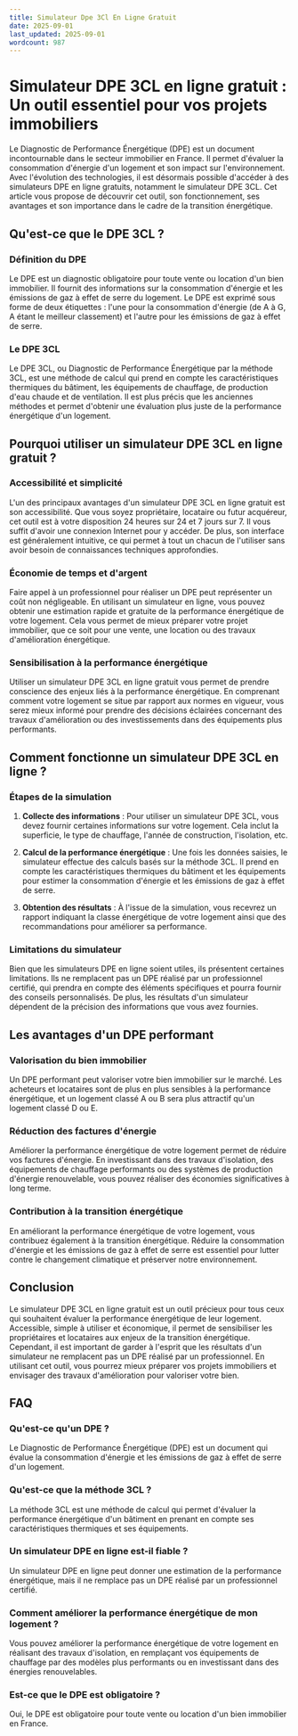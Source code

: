 ```yaml
---
title: Simulateur Dpe 3Cl En Ligne Gratuit
date: 2025-09-01
last_updated: 2025-09-01
wordcount: 987
---
```


# Simulateur DPE 3CL en ligne gratuit : Un outil essentiel pour vos projets immobiliers

Le Diagnostic de Performance Énergétique (DPE) est un document incontournable dans le secteur immobilier en France. Il permet d'évaluer la consommation d'énergie d'un logement et son impact sur l'environnement. Avec l'évolution des technologies, il est désormais possible d'accéder à des simulateurs DPE en ligne gratuits, notamment le simulateur DPE 3CL. Cet article vous propose de découvrir cet outil, son fonctionnement, ses avantages et son importance dans le cadre de la transition énergétique.

## Qu'est-ce que le DPE 3CL ?

### Définition du DPE

Le DPE est un diagnostic obligatoire pour toute vente ou location d'un bien immobilier. Il fournit des informations sur la consommation d'énergie et les émissions de gaz à effet de serre du logement. Le DPE est exprimé sous forme de deux étiquettes : l'une pour la consommation d'énergie (de A à G, A étant le meilleur classement) et l'autre pour les émissions de gaz à effet de serre.

### Le DPE 3CL

Le DPE 3CL, ou Diagnostic de Performance Énergétique par la méthode 3CL, est une méthode de calcul qui prend en compte les caractéristiques thermiques du bâtiment, les équipements de chauffage, de production d'eau chaude et de ventilation. Il est plus précis que les anciennes méthodes et permet d'obtenir une évaluation plus juste de la performance énergétique d'un logement.

## Pourquoi utiliser un simulateur DPE 3CL en ligne gratuit ?

### Accessibilité et simplicité

L'un des principaux avantages d'un simulateur DPE 3CL en ligne gratuit est son accessibilité. Que vous soyez propriétaire, locataire ou futur acquéreur, cet outil est à votre disposition 24 heures sur 24 et 7 jours sur 7. Il vous suffit d'avoir une connexion Internet pour y accéder. De plus, son interface est généralement intuitive, ce qui permet à tout un chacun de l'utiliser sans avoir besoin de connaissances techniques approfondies.

### Économie de temps et d'argent

Faire appel à un professionnel pour réaliser un DPE peut représenter un coût non négligeable. En utilisant un simulateur en ligne, vous pouvez obtenir une estimation rapide et gratuite de la performance énergétique de votre logement. Cela vous permet de mieux préparer votre projet immobilier, que ce soit pour une vente, une location ou des travaux d'amélioration énergétique.

### Sensibilisation à la performance énergétique

Utiliser un simulateur DPE 3CL en ligne gratuit vous permet de prendre conscience des enjeux liés à la performance énergétique. En comprenant comment votre logement se situe par rapport aux normes en vigueur, vous serez mieux informé pour prendre des décisions éclairées concernant des travaux d'amélioration ou des investissements dans des équipements plus performants.

## Comment fonctionne un simulateur DPE 3CL en ligne ?

### Étapes de la simulation

1. **Collecte des informations** : Pour utiliser un simulateur DPE 3CL, vous devez fournir certaines informations sur votre logement. Cela inclut la superficie, le type de chauffage, l'année de construction, l'isolation, etc.

2. **Calcul de la performance énergétique** : Une fois les données saisies, le simulateur effectue des calculs basés sur la méthode 3CL. Il prend en compte les caractéristiques thermiques du bâtiment et les équipements pour estimer la consommation d'énergie et les émissions de gaz à effet de serre.

3. **Obtention des résultats** : À l'issue de la simulation, vous recevrez un rapport indiquant la classe énergétique de votre logement ainsi que des recommandations pour améliorer sa performance.

### Limitations du simulateur

Bien que les simulateurs DPE en ligne soient utiles, ils présentent certaines limitations. Ils ne remplacent pas un DPE réalisé par un professionnel certifié, qui prendra en compte des éléments spécifiques et pourra fournir des conseils personnalisés. De plus, les résultats d'un simulateur dépendent de la précision des informations que vous avez fournies.

## Les avantages d'un DPE performant

### Valorisation du bien immobilier

Un DPE performant peut valoriser votre bien immobilier sur le marché. Les acheteurs et locataires sont de plus en plus sensibles à la performance énergétique, et un logement classé A ou B sera plus attractif qu'un logement classé D ou E.

### Réduction des factures d'énergie

Améliorer la performance énergétique de votre logement permet de réduire vos factures d'énergie. En investissant dans des travaux d'isolation, des équipements de chauffage performants ou des systèmes de production d'énergie renouvelable, vous pouvez réaliser des économies significatives à long terme.

### Contribution à la transition énergétique

En améliorant la performance énergétique de votre logement, vous contribuez également à la transition énergétique. Réduire la consommation d'énergie et les émissions de gaz à effet de serre est essentiel pour lutter contre le changement climatique et préserver notre environnement.

## Conclusion

Le simulateur DPE 3CL en ligne gratuit est un outil précieux pour tous ceux qui souhaitent évaluer la performance énergétique de leur logement. Accessible, simple à utiliser et économique, il permet de sensibiliser les propriétaires et locataires aux enjeux de la transition énergétique. Cependant, il est important de garder à l'esprit que les résultats d'un simulateur ne remplacent pas un DPE réalisé par un professionnel. En utilisant cet outil, vous pourrez mieux préparer vos projets immobiliers et envisager des travaux d'amélioration pour valoriser votre bien.

## FAQ

### Qu'est-ce qu'un DPE ?

Le Diagnostic de Performance Énergétique (DPE) est un document qui évalue la consommation d'énergie et les émissions de gaz à effet de serre d'un logement.

### Qu'est-ce que la méthode 3CL ?

La méthode 3CL est une méthode de calcul qui permet d'évaluer la performance énergétique d'un bâtiment en prenant en compte ses caractéristiques thermiques et ses équipements.

### Un simulateur DPE en ligne est-il fiable ?

Un simulateur DPE en ligne peut donner une estimation de la performance énergétique, mais il ne remplace pas un DPE réalisé par un professionnel certifié.

### Comment améliorer la performance énergétique de mon logement ?

Vous pouvez améliorer la performance énergétique de votre logement en réalisant des travaux d'isolation, en remplaçant vos équipements de chauffage par des modèles plus performants ou en investissant dans des énergies renouvelables.

### Est-ce que le DPE est obligatoire ?

Oui, le DPE est obligatoire pour toute vente ou location d'un bien immobilier en France.